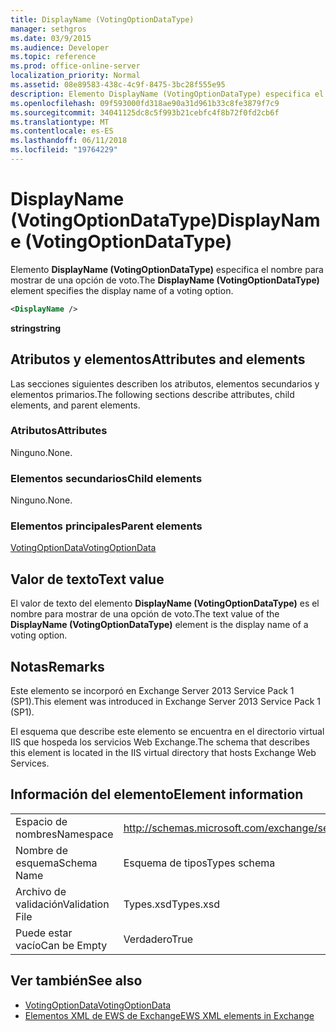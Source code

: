 ```yaml
---
title: DisplayName (VotingOptionDataType)
manager: sethgros
ms.date: 03/9/2015
ms.audience: Developer
ms.topic: reference
ms.prod: office-online-server
localization_priority: Normal
ms.assetid: 08e89583-438c-4c9f-8475-3bc28f555e95
description: Elemento DisplayName (VotingOptionDataType) especifica el nombre para mostrar de una opción de voto.
ms.openlocfilehash: 09f593000fd318ae90a31d961b33c8fe3879f7c9
ms.sourcegitcommit: 34041125dc8c5f993b21cebfc4f8b72f0fd2cb6f
ms.translationtype: MT
ms.contentlocale: es-ES
ms.lasthandoff: 06/11/2018
ms.locfileid: "19764229"
---
```

# <a name="displayname-votingoptiondatatype"></a><span data-ttu-id="f4388-103">DisplayName (VotingOptionDataType)</span><span class="sxs-lookup"><span data-stu-id="f4388-103">DisplayName (VotingOptionDataType)</span></span>

<span data-ttu-id="f4388-104">Elemento **DisplayName (VotingOptionDataType)** especifica el nombre para mostrar de una opción de voto.</span><span class="sxs-lookup"><span data-stu-id="f4388-104">The **DisplayName (VotingOptionDataType)** element specifies the display name of a voting option.</span></span> 
  
```XML
<DisplayName />
```

 <span data-ttu-id="f4388-105">**string**</span><span class="sxs-lookup"><span data-stu-id="f4388-105">**string**</span></span>
## <a name="attributes-and-elements"></a><span data-ttu-id="f4388-106">Atributos y elementos</span><span class="sxs-lookup"><span data-stu-id="f4388-106">Attributes and elements</span></span>

<span data-ttu-id="f4388-107">Las secciones siguientes describen los atributos, elementos secundarios y elementos primarios.</span><span class="sxs-lookup"><span data-stu-id="f4388-107">The following sections describe attributes, child elements, and parent elements.</span></span>
  
### <a name="attributes"></a><span data-ttu-id="f4388-108">Atributos</span><span class="sxs-lookup"><span data-stu-id="f4388-108">Attributes</span></span>

<span data-ttu-id="f4388-109">Ninguno.</span><span class="sxs-lookup"><span data-stu-id="f4388-109">None.</span></span>
  
### <a name="child-elements"></a><span data-ttu-id="f4388-110">Elementos secundarios</span><span class="sxs-lookup"><span data-stu-id="f4388-110">Child elements</span></span>

<span data-ttu-id="f4388-111">Ninguno.</span><span class="sxs-lookup"><span data-stu-id="f4388-111">None.</span></span>
  
### <a name="parent-elements"></a><span data-ttu-id="f4388-112">Elementos principales</span><span class="sxs-lookup"><span data-stu-id="f4388-112">Parent elements</span></span>

[<span data-ttu-id="f4388-113">VotingOptionData</span><span class="sxs-lookup"><span data-stu-id="f4388-113">VotingOptionData</span></span>](votingoptiondata.md)
  
## <a name="text-value"></a><span data-ttu-id="f4388-114">Valor de texto</span><span class="sxs-lookup"><span data-stu-id="f4388-114">Text value</span></span>

<span data-ttu-id="f4388-115">El valor de texto del elemento **DisplayName (VotingOptionDataType)** es el nombre para mostrar de una opción de voto.</span><span class="sxs-lookup"><span data-stu-id="f4388-115">The text value of the **DisplayName (VotingOptionDataType)** element is the display name of a voting option.</span></span> 
  
## <a name="remarks"></a><span data-ttu-id="f4388-116">Notas</span><span class="sxs-lookup"><span data-stu-id="f4388-116">Remarks</span></span>

<span data-ttu-id="f4388-117">Este elemento se incorporó en Exchange Server 2013 Service Pack 1 (SP1).</span><span class="sxs-lookup"><span data-stu-id="f4388-117">This element was introduced in Exchange Server 2013 Service Pack 1 (SP1).</span></span>
  
<span data-ttu-id="f4388-118">El esquema que describe este elemento se encuentra en el directorio virtual IIS que hospeda los servicios Web Exchange.</span><span class="sxs-lookup"><span data-stu-id="f4388-118">The schema that describes this element is located in the IIS virtual directory that hosts Exchange Web Services.</span></span>
  
## <a name="element-information"></a><span data-ttu-id="f4388-119">Información del elemento</span><span class="sxs-lookup"><span data-stu-id="f4388-119">Element information</span></span>

|||
|:-----|:-----|
|<span data-ttu-id="f4388-120">Espacio de nombres</span><span class="sxs-lookup"><span data-stu-id="f4388-120">Namespace</span></span>  <br/> |http://schemas.microsoft.com/exchange/services/2006/types  <br/> |
|<span data-ttu-id="f4388-121">Nombre de esquema</span><span class="sxs-lookup"><span data-stu-id="f4388-121">Schema Name</span></span>  <br/> |<span data-ttu-id="f4388-122">Esquema de tipos</span><span class="sxs-lookup"><span data-stu-id="f4388-122">Types schema</span></span>  <br/> |
|<span data-ttu-id="f4388-123">Archivo de validación</span><span class="sxs-lookup"><span data-stu-id="f4388-123">Validation File</span></span>  <br/> |<span data-ttu-id="f4388-124">Types.xsd</span><span class="sxs-lookup"><span data-stu-id="f4388-124">Types.xsd</span></span>  <br/> |
|<span data-ttu-id="f4388-125">Puede estar vacío</span><span class="sxs-lookup"><span data-stu-id="f4388-125">Can be Empty</span></span>  <br/> |<span data-ttu-id="f4388-126">Verdadero</span><span class="sxs-lookup"><span data-stu-id="f4388-126">True</span></span>  <br/> |
   
## <a name="see-also"></a><span data-ttu-id="f4388-127">Ver también</span><span class="sxs-lookup"><span data-stu-id="f4388-127">See also</span></span>

- [<span data-ttu-id="f4388-128">VotingOptionData</span><span class="sxs-lookup"><span data-stu-id="f4388-128">VotingOptionData</span></span>](votingoptiondata.md)
- [<span data-ttu-id="f4388-129">Elementos XML de EWS de Exchange</span><span class="sxs-lookup"><span data-stu-id="f4388-129">EWS XML elements in Exchange</span></span>](ews-xml-elements-in-exchange.md)

